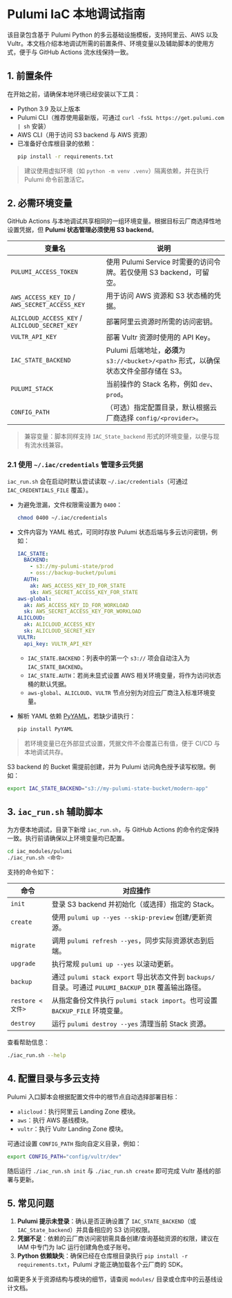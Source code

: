 # Pulumi IaC 本地调试指南

该目录包含基于 Pulumi Python 的多云基础设施模板，支持阿里云、AWS 以及 Vultr。本文档介绍本地调试所需的前置条件、环境变量以及辅助脚本的使用方式，便于与 GitHub Actions 流水线保持一致。

## 1. 前置条件

在开始之前，请确保本地环境已经安装以下工具：

- Python 3.9 及以上版本
- Pulumi CLI（推荐使用最新版，可通过 `curl -fsSL https://get.pulumi.com | sh` 安装）
- AWS CLI（用于访问 S3 backend 与 AWS 资源）
- 已准备好仓库根目录的依赖：
  ```bash
  pip install -r requirements.txt
  ```

> 建议使用虚拟环境（如 `python -m venv .venv`）隔离依赖，并在执行 Pulumi 命令前激活它。

## 2. 必需环境变量

GitHub Actions 与本地调试共享相同的一组环境变量。根据目标云厂商选择性地设置凭据，但 **Pulumi 状态管理必须使用 S3 backend**。

| 变量名 | 说明 |
| --- | --- |
| `PULUMI_ACCESS_TOKEN` | 使用 Pulumi Service 时需要的访问令牌。若仅使用 S3 backend，可留空。 |
| `AWS_ACCESS_KEY_ID` / `AWS_SECRET_ACCESS_KEY` | 用于访问 AWS 资源和 S3 状态桶的凭据。 |
| `ALICLOUD_ACCESS_KEY` / `ALICLOUD_SECRET_KEY` | 部署阿里云资源时所需的访问密钥。 |
| `VULTR_API_KEY` | 部署 Vultr 资源时使用的 API Key。 |
| `IAC_STATE_BACKEND` | Pulumi 后端地址，**必须**为 `s3://<bucket>/<path>` 形式，以确保状态文件全部存储在 S3。 |
| `PULUMI_STACK` | 当前操作的 Stack 名称，例如 `dev`、`prod`。 |
| `CONFIG_PATH` | （可选）指定配置目录，默认根据云厂商选择 `config/<provider>`。 |

> 兼容变量：脚本同样支持 `IAC_State_backend` 形式的环境变量，以便与现有流水线兼容。

### 2.1 使用 `~/.iac/credentials` 管理多云凭据

`iac_run.sh` 会在启动时默认尝试读取 `~/.iac/credentials`（可通过 `IAC_CREDENTIALS_FILE` 覆盖）。

- 为避免泄漏，文件权限需设置为 `0400`：

  ```bash
  chmod 0400 ~/.iac/credentials
  ```

- 文件内容为 YAML 格式，可同时存放 Pulumi 状态后端与多云访问密钥，例如：

  ```yaml
  IAC_STATE:
    BACKEND:
      - s3://my-pulumi-state/prod
      - oss://backup-bucket/pulumi
    AUTH:
      ak: AWS_ACCESS_KEY_ID_FOR_STATE
      sk: AWS_SECRET_ACCESS_KEY_FOR_STATE
  aws-global:
    ak: AWS_ACCESS_KEY_ID_FOR_WORKLOAD
    sk: AWS_SECRET_ACCESS_KEY_FOR_WORKLOAD
  ALICLOUD:
    ak: ALICLOUD_ACCESS_KEY
    sk: ALICLOUD_SECRET_KEY
  VULTR:
    api_key: VULTR_API_KEY
  ```

  - `IAC_STATE.BACKEND`：列表中的第一个 `s3://` 项会自动注入为 `IAC_STATE_BACKEND`。
  - `IAC_STATE.AUTH`：若尚未显式设置 AWS 相关环境变量，将作为访问状态桶的默认凭据。
  - `aws-global`、`ALICLOUD`、`VULTR` 节点分别为对应云厂商注入标准环境变量。

- 解析 YAML 依赖 [PyYAML](https://pyyaml.org/)，若缺少请执行：

  ```bash
  pip install PyYAML
  ```

> 若环境变量已在外部显式设置，凭据文件不会覆盖已有值，便于 CI/CD 与本地调试共存。

S3 backend 的 Bucket 需提前创建，并为 Pulumi 访问角色授予读写权限。例如：

```bash
export IAC_STATE_BACKEND="s3://my-pulumi-state-bucket/modern-app"
```

## 3. `iac_run.sh` 辅助脚本

为方便本地调试，目录下新增 `iac_run.sh`，与 GitHub Actions 的命令约定保持一致。执行前请确保以上环境变量均已配置。

```bash
cd iac_modules/pulumi
./iac_run.sh <命令>
```

支持的命令如下：

| 命令 | 对应操作 |
| --- | --- |
| `init` | 登录 S3 backend 并初始化（或选择）指定的 Stack。 |
| `create` | 使用 `pulumi up --yes --skip-preview` 创建/更新资源。 |
| `migrate` | 调用 `pulumi refresh --yes`，同步实际资源状态到后端。 |
| `upgrade` | 执行常规 `pulumi up --yes` 以滚动更新。 |
| `backup` | 通过 `pulumi stack export` 导出状态文件到 `backups/` 目录。可通过 `PULUMI_BACKUP_DIR` 覆盖输出路径。 |
| `restore <文件>` | 从指定备份文件执行 `pulumi stack import`。也可设置 `BACKUP_FILE` 环境变量。 |
| `destroy` | 运行 `pulumi destroy --yes` 清理当前 Stack 资源。 |

查看帮助信息：

```bash
./iac_run.sh --help
```

## 4. 配置目录与多云支持

Pulumi 入口脚本会根据配置文件中的根节点自动选择部署目标：

- `alicloud`：执行阿里云 Landing Zone 模块。
- `aws`：执行 AWS 基线模块。
- `vultr`：执行 Vultr Landing Zone 模块。

可通过设置 `CONFIG_PATH` 指向自定义目录，例如：

```bash
export CONFIG_PATH="config/vultr/dev"
```

随后运行 `./iac_run.sh init` 与 `./iac_run.sh create` 即可完成 Vultr 基线的部署与更新。

## 5. 常见问题

1. **Pulumi 提示未登录**：确认是否正确设置了 `IAC_STATE_BACKEND`（或 `IAC_State_backend`）并具备相应的 S3 访问权限。
2. **凭据不足**：依赖的云厂商访问密钥需具备创建/查询基础资源的权限，建议在 IAM 中专门为 IaC 运行创建角色或子账号。
3. **Python 依赖缺失**：确保已经在仓库根目录执行 `pip install -r requirements.txt`，Pulumi 才能正确加载各个云厂商的 SDK。

如需更多关于资源结构与模块的细节，请查阅 `modules/` 目录或仓库中的云基线设计文档。
